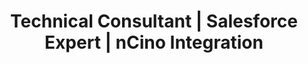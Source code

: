 ---
layout: resume
title: "Resume"

# --- HERO DETAILS ---
name: "Christian Torres"
title: "Technical Consultant | Salesforce Expert | nCino Integration"
initials: "CT"
contact:
  phone: "1 (234) 555-1234"
  email: "help@enhancv.com"
  linkedin: "https://linkedin.com/in/your-profile"
  website: "https://your-portfolio.com"

# --- MAIN CONTENT (LEFT COLUMN) ---
summary: |
  Technical Consultant with over 3 years of experience in Salesforce and nCino platform implementation. Proficient in Apex, JavaScript, and XML, achieving a 20% increase in integration efficiency. Strong analytical skills and dedication to customer success in cloud banking.

experience:
  - role: "Technical Consultant"
    company: "FinancialForce"
    location: "Remote"
    dates: "03/2022 – Present"
    description: |
      - Led Salesforce integration projects achieving a 30% reduction in deployment time.
      - Collaborated directly with financial institutions to design and implement 15+ bespoke Salesforce solutions.
      - Designed and executed test plans for Salesforce updates, reducing system errors by 25%.
  - role: "Salesforce Developer"
    company: "Appirio"
    location: "Denver, CO"
    dates: "01/2020 – 02/2022"
    description: |
      - Implemented Salesforce and nCino customizations that enhanced process efficiency by over 20%.
      - Developed complex Visualforce pages and custom controllers, handling 1,000+ transactions per day.
  - role: "Salesforce Administrator"
    company: "Slalom Consulting"
    location: "Seattle, WA"
    dates: "01/2017 – 12/2019"
    description: |
      - Managed user access and permissions for 300+ Salesforce users.
      - Customized dashboards and reports, enabling data-driven decision-making.

education:
  - degree: "Bachelor of Science in Information Systems"
    institution: "University of Illinois at Chicago"
    year: "2014 – 2018"

# --- SIDEBAR (RIGHT COLUMN) ---
projects:
  - title: "Custom Salesforce Reporting Tool"
    link: "https://github.com/christiantorres/reporting-tool"
    description: "Developed an open-source Salesforce reporting tool, increasing report generation efficiency by 35%."
  - title: "Banking Data Integration Framework"
    link: "https://github.com/christiantorres/data-framework"
    description: "Created a framework for banking data integration on Salesforce, enhancing data accuracy by 30%."

achievements:
  - title: "Integration Efficiency Award"
    description: "Recognized for achieving a 20% increase in integration efficiency through innovative solutions."
  - title: "Customer Satisfaction Excellence"
    description: "Boosted customer satisfaction scores by 40% through personalized client consultations."
  - title: "System Error Reduction"
    description: "Reduced system errors by 25% by executing comprehensive test plans."

skills:
  - title: "Salesforce, Apex, JavaScript, TypeScript, XML, ETL Platforms"

certifications:
  - title: "Salesforce Platform Developer I"
    description: "Advanced development skills and Salesforce solutions."
  - title: "Integration Architecture Designer"
    description: "Designing scalable integration solutions with Salesforce."
---